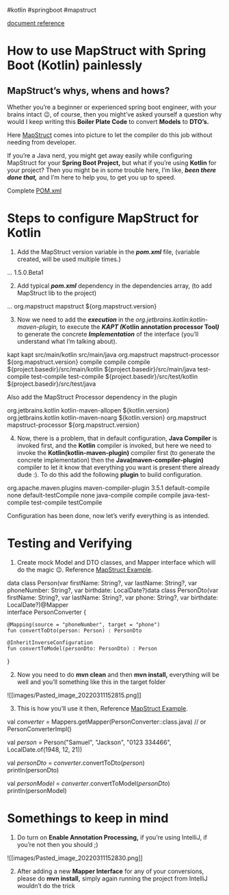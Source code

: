#kotlin #springboot #mapstruct

[document reference](https://medium.com/@muhammadusama_43306/how-to-use-mapstruct-with-spring-boot-kotlin-painlessly-55184765ace4)

# How to use MapStruct with Spring Boot (Kotlin) painlessly

## MapStruct’s whys, whens and hows?

Whether you’re a beginner or experienced spring boot engineer, with your brains intact 😉, of course, then you might’ve asked yourself a question why would I keep writing this **Boiler Plate Code** to convert **Models** to **DTO’s.**

Here [MapStruct](https://mapstruct.org/) comes into picture to let the compiler do this job without needing from developer.

If you’re a Java nerd, you might get away easily while configuring MapStruct for your **Spring Boot Project,** but what if you’re using **Kotlin** for your project? Then you might be in some trouble here, I’m like, **_been there done that,_** and I’m here to help you, to get you up to speed.

Complete [POM.xml](https://gist.github.com/the-mgi/df6fd9fd68d8ff4a7ce8b1b022cc28ba)

# **Steps to configure MapStruct for Kotlin**

1.  Add the MapStruct version variable in the **_pom.xml_** file, (variable created, will be used multiple times.)

<properties>  
    ...  
    <org.mapstruct.version>1.5.0.Beta1</org.mapstruct.version>  
</properties>

2. Add typical **_pom.xml_** dependency in the dependencies array, (to add MapStruct lib to the project)

<dependecies>  
    ...  
    <dependency>  
        <groupId>org.mapstruct</groupId>  
        <artifactId>mapstruct</artifactId>  
        <version>${org.mapstruct.version}</version>  
    </dependency>  
</dependecies>

3. Now we need to add the **_execution_** in the _org.jetbrains.kotlin:kotlin-maven-plugin,_ to execute the **_KAPT (K_**otlin annotation processor Tool**_)_** to generate the concrete **_Implementation_** of the interface (you’ll understand what I’m talking about).

<executions>  
    <execution>  
        <id>kapt</id>  
        <goals>  
            <goal>kapt</goal>  
        </goals>  
        <configuration>  
            <sourceDirs>  
                <sourceDir>src/main/kotlin</sourceDir>  
                <sourceDir>src/main/java</sourceDir>  
            </sourceDirs>  
            <annotationProcessorPaths>  
                <annotationProcessorPath>  
                    <groupId>org.mapstruct</groupId>  
                    <artifactId>mapstruct-processor</artifactId>  
                    <version>${org.mapstruct.version}</version>  
                </annotationProcessorPath>  
            </annotationProcessorPaths>  
        </configuration>  
    </execution>  
    <execution>  
        <id>compile</id>  
        <phase>compile</phase>  
        <goals>  
            <goal>compile</goal>  
        </goals>  
        <configuration>  
            <sourceDirs>  
                <sourceDir>${project.basedir}/src/main/kotlin</sourceDir>  
                <sourceDir>${project.basedir}/src/main/java</sourceDir>  
            </sourceDirs>  
        </configuration>  
    </execution>  
    <execution>  
        <id>test-compile</id>  
        <phase>test-compile</phase>  
        <goals>  
            <goal>test-compile</goal>  
        </goals>  
        <configuration>  
            <sourceDirs>  
                <sourceDir>${project.basedir}/src/test/kotlin</sourceDir>  
                <sourceDir>${project.basedir}/src/test/java</sourceDir>  
            </sourceDirs>  
        </configuration>  
    </execution>  
</executions>

Also add the MapStruct Processor dependency in the plugin

<dependencies>  
    <dependency>  
        <groupId>org.jetbrains.kotlin</groupId>  
        <artifactId>kotlin-maven-allopen</artifactId>  
        <version>${kotlin.version}</version>  
    </dependency>  
    <dependency>  
        <groupId>org.jetbrains.kotlin</groupId>  
        <artifactId>kotlin-maven-noarg</artifactId>  
        <version>${kotlin.version}</version>  
    </dependency>  
    <dependency>  
        <groupId>org.mapstruct</groupId>  
        <artifactId>mapstruct-processor</artifactId>  
        <version>${org.mapstruct.version}</version>  
    </dependency>  
</dependencies>

4. Now, there is a problem, that in default configuration, **Java Compiler** is invoked first, and the **Kotlin** compiler is invoked, but here we need to invoke the **Kotlin(**kotlin-maven-plugin**)** compiler first (to generate the concrete implementation) then the **Java(**maven-compiler-plugin**)** compiler to let it know that everything you want is present there already dude :). To do this add the following **plugin** to build configuration.

<plugin>  
    <groupId>org.apache.maven.plugins</groupId>  
    <artifactId>maven-compiler-plugin</artifactId>  
    <version>3.5.1</version>  
    <executions>  
        <!-- Replacing default-compile as it is treated specially by maven -->  
        <execution>  
            <id>default-compile</id>  
            <phase>none</phase>  
        </execution>  
        <!-- Replacing default-testCompile as it is treated specially by maven -->  
        <execution>  
            <id>default-testCompile</id>  
            <phase>none</phase>  
        </execution>  
        <execution>  
            <id>java-compile</id>  
            <phase>compile</phase>  
            <goals>  
                <goal>compile</goal>  
            </goals>  
        </execution>  
        <execution>  
            <id>java-test-compile</id>  
            <phase>test-compile</phase>  
            <goals>  
                <goal>testCompile</goal>  
            </goals>  
        </execution>  
    </executions>  
</plugin>

Configuration has been done, now let’s verify everything is as intended.

# Testing and Verifying

1.  Create mock Model and DTO classes, and Mapper interface which will do the magic 😉. Reference [MapStruct Example](https://github.com/mapstruct/mapstruct-examples/tree/master/mapstruct-kotlin).

data class Person(var firstName: String?, var lastName: String?, var phoneNumber: String?, var birthdate: LocalDate?)data class PersonDto(var firstName: String?, var lastName: String?, var phone: String?, var birthdate: LocalDate?)@Mapper  
interface PersonConverter {  
  
    @Mapping(source = "phoneNumber", target = "phone")  
    fun convertToDto(person: Person) : PersonDto  
  
    @InheritInverseConfiguration  
    fun convertToModel(personDto: PersonDto) : Person  
  
}

2. Now you need to do **mvn clean** and then **mvn install,** everything will be well and you’ll something like this in the target folder

![[images/Pasted_image_20220311152815.png]]

3. This is how you’ll use it then, Reference [MapStruct Example](https://github.com/mapstruct/mapstruct-examples/tree/master/mapstruct-kotlin).

val _converter_ = Mappers.getMapper(PersonConverter::class.java) // or PersonConverterImpl()  
  
val _person_ = Person("Samuel", "Jackson", "0123 334466", LocalDate.of(1948, 12, 21))  
  
val _personDto_ = _converter_.convertToDto(_person_)  
println(personDto)  
  
val _personModel_ = _converter_.convertToModel(_personDto_)  
println(personModel)

# Somethings to keep in mind

1.  Do turn on **Enable Annotation Processing,** if you’re using IntelliJ, if you’re not then you should ;)

![[images/Pasted_image_20220311152830.png]]

2. After adding a new **Mapper Interface** for any of your conversions, please do **mvn install,** simply again running the project from IntelliJ wouldn’t do the trick